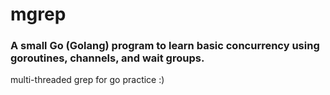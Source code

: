 # mgrep

### A small Go (Golang) program to learn basic concurrency using goroutines, channels, and wait groups.

multi-threaded grep for go practice :)
